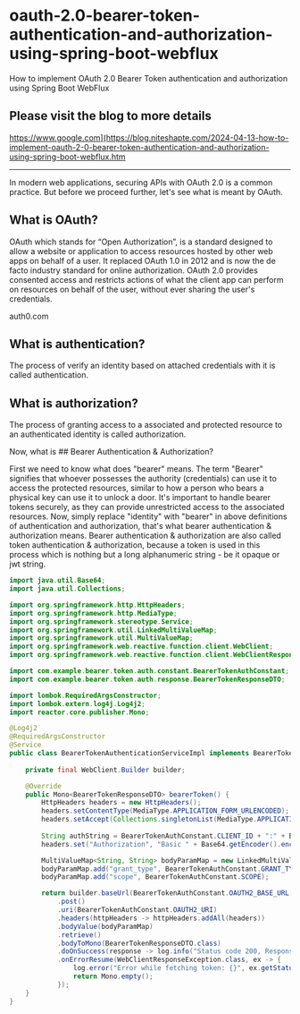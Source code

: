 # oauth-2.0-bearer-token-authentication-and-authorization-using-spring-boot-webflux
How to implement OAuth 2.0 Bearer Token authentication and authorization using Spring Boot WebFlux

## Please visit the blog to more details
https://www.google.com](https://blog.niteshapte.com/2024-04-13-how-to-implement-oauth-2-0-bearer-token-authentication-and-authorization-using-spring-boot-webflux.htm

---
In modern web applications, securing APIs with OAuth 2.0 is a common practice. But before we proceed further, let's see what is meant by OAuth.

## What is OAuth?
OAuth which stands for “Open Authorization”, is a standard designed to allow a website or application to access resources hosted by other web apps on behalf of a user. It replaced OAuth 1.0 in 2012 and is now the de facto industry standard for online authorization. OAuth 2.0 provides consented access and restricts actions of what the client app can perform on resources on behalf of the user, without ever sharing the user's credentials.

auth0.com

## What is authentication?

The process of verify an identity based on attached credentials with it is called authentication.

## What is authorization?

The process of granting access to a associated and protected resource to an authenticated identity is called authorization.

Now, what is ## Bearer Authentication & Authorization?

First we need to know what does "bearer" means. The term "Bearer" signifies that whoever possesses the authority (credentials) can use it to access the protected resources, similar to how a person who bears a physical key can use it to unlock a door. It's important to handle bearer tokens securely, as they can provide unrestricted access to the associated resources. Now, simply replace "identity" with "bearer" in above definitions of authentication and authorization, that's what bearer authentication & authorization means. Bearer authentication & authorization are also called token authentication & authorization, because a token is used in this process which is nothing but a long alphanumeric string - be it opaque or jwt string.

```java
import java.util.Base64;
import java.util.Collections;

import org.springframework.http.HttpHeaders;
import org.springframework.http.MediaType;
import org.springframework.stereotype.Service;
import org.springframework.util.LinkedMultiValueMap;
import org.springframework.util.MultiValueMap;
import org.springframework.web.reactive.function.client.WebClient;
import org.springframework.web.reactive.function.client.WebClientResponseException;

import com.example.bearer.token.auth.constant.BearerTokenAuthConstant;
import com.example.bearer.token.auth.response.BearerTokenResponseDTO;

import lombok.RequiredArgsConstructor;
import lombok.extern.log4j.Log4j2;
import reactor.core.publisher.Mono;

@Log4j2
@RequiredArgsConstructor
@Service
public class BearerTokenAuthenticationServiceImpl implements BearerTokenAuthenticationService {
	
	private final WebClient.Builder builder;

	@Override
	public Mono<BearerTokenResponseDTO> bearerToken() {
		HttpHeaders headers = new HttpHeaders();
	    headers.setContentType(MediaType.APPLICATION_FORM_URLENCODED);
	    headers.setAccept(Collections.singletonList(MediaType.APPLICATION_JSON));
	    
	    String authString = BearerTokenAuthConstant.CLIENT_ID + ":" + BearerTokenAuthConstant.CLIENT_SECRET;
	    headers.set("Authorization", "Basic " + Base64.getEncoder().encodeToString(authString.getBytes()));

	    MultiValueMap<String, String> bodyParamMap = new LinkedMultiValueMap<>();
	    bodyParamMap.add("grant_type", BearerTokenAuthConstant.GRANT_TYPE);
	    bodyParamMap.add("scope", BearerTokenAuthConstant.SCOPE);

	    return builder.baseUrl(BearerTokenAuthConstant.OAUTH2_BASE_URL).build()
            .post()
            .uri(BearerTokenAuthConstant.OAUTH2_URI)
            .headers(httpHeaders -> httpHeaders.addAll(headers))
            .bodyValue(bodyParamMap)
            .retrieve()
            .bodyToMono(BearerTokenResponseDTO.class)
            .doOnSuccess(response -> log.info("Status code 200, Response {}", response))
            .onErrorResume(WebClientResponseException.class, ex -> {
                log.error("Error while fetching token: {}", ex.getStatusCode(), ex);
                return Mono.empty();
            });
	}
}
```

